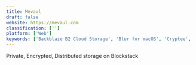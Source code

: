 ```yaml
---
title: Mevaul
draft: false 
website: https://mevaul.com
classification: ['']
platform: ['Web']
keywords: ['Backblaze B2 Cloud Storage', 'Blur for macOS', 'Cryptee', 'Encrypto', 'FileKit by Tanker', 'Image Blur', 'Microsoft Office', 'Mightytext', 'MsgSafe.io', 'NaturalText', 'Pamela for Skype', 'ProtonMail', 'Put.io', 'SocialVault', 'Unsplash', 'XOR Drive', 'YourNote', 'glitchi', 'hat.sh']
---
```

Private, Encrypted, Distributed storage on Blockstack